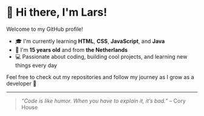 # 👋 Hi there, I'm Lars!

Welcome to my GitHub profile!

- 🎓 I'm currently learning **HTML**, **CSS**, **JavaScript**, and **Java**
- 🌱 I'm **15 years old** and from **the Netherlands**
- 💻 Passionate about coding, building cool projects, and learning new things every day

Feel free to check out my repositories and follow my journey as I grow as a developer 🚀

---

> *“Code is like humor. When you have to explain it, it’s bad.”* – Cory House
